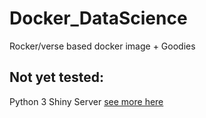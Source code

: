 # Docker_DataScience
Rocker/verse based docker image + Goodies


## Not yet tested:
Python 3
Shiny Server [see more here](https://hub.docker.com/r/rocker/shiny)
